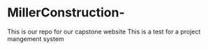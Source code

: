 # MillerConstruction-
This is our repo for our capstone website
This is a test for a project mangement system

